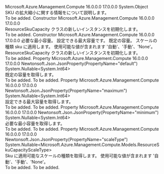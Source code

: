 <Type Name="ResourceSkuCapacity" FullName="Microsoft.Azure.Management.Compute.Models.ResourceSkuCapacity">
  <TypeSignature Language="C#" Value="public class ResourceSkuCapacity" />
  <TypeSignature Language="ILAsm" Value=".class public auto ansi beforefieldinit ResourceSkuCapacity extends System.Object" />
  <TypeSignature Language="DocId" Value="T:Microsoft.Azure.Management.Compute.Models.ResourceSkuCapacity" />
  <TypeSignature Language="VB.NET" Value="Public Class ResourceSkuCapacity" />
  <TypeSignature Language="F#" Value="type ResourceSkuCapacity = class" />
  <AssemblyInfo>
    <AssemblyName>Microsoft.Azure.Management.Compute</AssemblyName>
    <AssemblyVersion>16.0.0.0</AssemblyVersion>
    <AssemblyVersion>17.0.0.0</AssemblyVersion>
  </AssemblyInfo>
  <Base>
    <BaseTypeName>System.Object</BaseTypeName>
  </Base>
  <Interfaces />
  <Docs>
    <summary>
            SKU の拡大縮小に関する情報をについて説明します。
            </summary>
    <remarks>To be added.</remarks>
  </Docs>
  <Members>
    <Member MemberName=".ctor">
      <MemberSignature Language="C#" Value="public ResourceSkuCapacity ();" />
      <MemberSignature Language="ILAsm" Value=".method public hidebysig specialname rtspecialname instance void .ctor() cil managed" />
      <MemberSignature Language="DocId" Value="M:Microsoft.Azure.Management.Compute.Models.ResourceSkuCapacity.#ctor" />
      <MemberSignature Language="VB.NET" Value="Public Sub New ()" />
      <MemberType>Constructor</MemberType>
      <AssemblyInfo>
        <AssemblyName>Microsoft.Azure.Management.Compute</AssemblyName>
        <AssemblyVersion>16.0.0.0</AssemblyVersion>
        <AssemblyVersion>17.0.0.0</AssemblyVersion>
      </AssemblyInfo>
      <Parameters />
      <Docs>
        <summary>
            ResourceSkuCapacity クラスの新しいインスタンスを初期化します。
            </summary>
        <remarks>To be added.</remarks>
      </Docs>
    </Member>
    <Member MemberName=".ctor">
      <MemberSignature Language="C#" Value="public ResourceSkuCapacity (Nullable&lt;long&gt; minimum = null, Nullable&lt;long&gt; maximum = null, Nullable&lt;long&gt; defaultProperty = null, Nullable&lt;Microsoft.Azure.Management.Compute.Models.ResourceSkuCapacityScaleType&gt; scaleType = null);" />
      <MemberSignature Language="ILAsm" Value=".method public hidebysig specialname rtspecialname instance void .ctor(valuetype System.Nullable`1&lt;int64&gt; minimum, valuetype System.Nullable`1&lt;int64&gt; maximum, valuetype System.Nullable`1&lt;int64&gt; defaultProperty, valuetype System.Nullable`1&lt;valuetype Microsoft.Azure.Management.Compute.Models.ResourceSkuCapacityScaleType&gt; scaleType) cil managed" />
      <MemberSignature Language="DocId" Value="M:Microsoft.Azure.Management.Compute.Models.ResourceSkuCapacity.#ctor(System.Nullable{System.Int64},System.Nullable{System.Int64},System.Nullable{System.Int64},System.Nullable{Microsoft.Azure.Management.Compute.Models.ResourceSkuCapacityScaleType})" />
      <MemberSignature Language="VB.NET" Value="Public Sub New (Optional minimum As Nullable(Of Long) = null, Optional maximum As Nullable(Of Long) = null, Optional defaultProperty As Nullable(Of Long) = null, Optional scaleType As Nullable(Of ResourceSkuCapacityScaleType) = null)" />
      <MemberSignature Language="F#" Value="new Microsoft.Azure.Management.Compute.Models.ResourceSkuCapacity : Nullable&lt;int64&gt; * Nullable&lt;int64&gt; * Nullable&lt;int64&gt; * Nullable&lt;Microsoft.Azure.Management.Compute.Models.ResourceSkuCapacityScaleType&gt; -&gt; Microsoft.Azure.Management.Compute.Models.ResourceSkuCapacity" Usage="new Microsoft.Azure.Management.Compute.Models.ResourceSkuCapacity (minimum, maximum, defaultProperty, scaleType)" />
      <MemberType>Constructor</MemberType>
      <AssemblyInfo>
        <AssemblyName>Microsoft.Azure.Management.Compute</AssemblyName>
        <AssemblyVersion>16.0.0.0</AssemblyVersion>
        <AssemblyVersion>17.0.0.0</AssemblyVersion>
      </AssemblyInfo>
      <Parameters>
        <Parameter Name="minimum" Type="System.Nullable&lt;System.Int64&gt;" />
        <Parameter Name="maximum" Type="System.Nullable&lt;System.Int64&gt;" />
        <Parameter Name="defaultProperty" Type="System.Nullable&lt;System.Int64&gt;" />
        <Parameter Name="scaleType" Type="System.Nullable&lt;Microsoft.Azure.Management.Compute.Models.ResourceSkuCapacityScaleType&gt;" />
      </Parameters>
      <Docs>
        <param name="minimum">必要な最小容量。</param>
        <param name="maximum">設定できる最大容量です。</param>
        <param name="defaultProperty">既定の容量。</param>
        <param name="scaleType">スケールの種類 sku に適用します。
            使用可能な値が含まれます '自動'、'手動'、'None'。</param>
        <summary>
            ResourceSkuCapacity クラスの新しいインスタンスを初期化します。
            </summary>
        <remarks>To be added.</remarks>
      </Docs>
    </Member>
    <Member MemberName="DefaultProperty">
      <MemberSignature Language="C#" Value="public Nullable&lt;long&gt; DefaultProperty { get; }" />
      <MemberSignature Language="ILAsm" Value=".property instance valuetype System.Nullable`1&lt;int64&gt; DefaultProperty" />
      <MemberSignature Language="DocId" Value="P:Microsoft.Azure.Management.Compute.Models.ResourceSkuCapacity.DefaultProperty" />
      <MemberSignature Language="VB.NET" Value="Public ReadOnly Property DefaultProperty As Nullable(Of Long)" />
      <MemberSignature Language="F#" Value="member this.DefaultProperty : Nullable&lt;int64&gt;" Usage="Microsoft.Azure.Management.Compute.Models.ResourceSkuCapacity.DefaultProperty" />
      <MemberType>Property</MemberType>
      <AssemblyInfo>
        <AssemblyName>Microsoft.Azure.Management.Compute</AssemblyName>
        <AssemblyVersion>16.0.0.0</AssemblyVersion>
        <AssemblyVersion>17.0.0.0</AssemblyVersion>
      </AssemblyInfo>
      <Attributes>
        <Attribute>
          <AttributeName>Newtonsoft.Json.JsonProperty(PropertyName="default")</AttributeName>
        </Attribute>
      </Attributes>
      <ReturnValue>
        <ReturnType>System.Nullable&lt;System.Int64&gt;</ReturnType>
      </ReturnValue>
      <Docs>
        <summary>
            既定の容量を取得します。
            </summary>
        <value>To be added.</value>
        <remarks>To be added.</remarks>
      </Docs>
    </Member>
    <Member MemberName="Maximum">
      <MemberSignature Language="C#" Value="public Nullable&lt;long&gt; Maximum { get; }" />
      <MemberSignature Language="ILAsm" Value=".property instance valuetype System.Nullable`1&lt;int64&gt; Maximum" />
      <MemberSignature Language="DocId" Value="P:Microsoft.Azure.Management.Compute.Models.ResourceSkuCapacity.Maximum" />
      <MemberSignature Language="VB.NET" Value="Public ReadOnly Property Maximum As Nullable(Of Long)" />
      <MemberSignature Language="F#" Value="member this.Maximum : Nullable&lt;int64&gt;" Usage="Microsoft.Azure.Management.Compute.Models.ResourceSkuCapacity.Maximum" />
      <MemberType>Property</MemberType>
      <AssemblyInfo>
        <AssemblyName>Microsoft.Azure.Management.Compute</AssemblyName>
        <AssemblyVersion>16.0.0.0</AssemblyVersion>
        <AssemblyVersion>17.0.0.0</AssemblyVersion>
      </AssemblyInfo>
      <Attributes>
        <Attribute>
          <AttributeName>Newtonsoft.Json.JsonProperty(PropertyName="maximum")</AttributeName>
        </Attribute>
      </Attributes>
      <ReturnValue>
        <ReturnType>System.Nullable&lt;System.Int64&gt;</ReturnType>
      </ReturnValue>
      <Docs>
        <summary>
            設定できる最大容量を取得します。
            </summary>
        <value>To be added.</value>
        <remarks>To be added.</remarks>
      </Docs>
    </Member>
    <Member MemberName="Minimum">
      <MemberSignature Language="C#" Value="public Nullable&lt;long&gt; Minimum { get; }" />
      <MemberSignature Language="ILAsm" Value=".property instance valuetype System.Nullable`1&lt;int64&gt; Minimum" />
      <MemberSignature Language="DocId" Value="P:Microsoft.Azure.Management.Compute.Models.ResourceSkuCapacity.Minimum" />
      <MemberSignature Language="VB.NET" Value="Public ReadOnly Property Minimum As Nullable(Of Long)" />
      <MemberSignature Language="F#" Value="member this.Minimum : Nullable&lt;int64&gt;" Usage="Microsoft.Azure.Management.Compute.Models.ResourceSkuCapacity.Minimum" />
      <MemberType>Property</MemberType>
      <AssemblyInfo>
        <AssemblyName>Microsoft.Azure.Management.Compute</AssemblyName>
        <AssemblyVersion>16.0.0.0</AssemblyVersion>
        <AssemblyVersion>17.0.0.0</AssemblyVersion>
      </AssemblyInfo>
      <Attributes>
        <Attribute>
          <AttributeName>Newtonsoft.Json.JsonProperty(PropertyName="minimum")</AttributeName>
        </Attribute>
      </Attributes>
      <ReturnValue>
        <ReturnType>System.Nullable&lt;System.Int64&gt;</ReturnType>
      </ReturnValue>
      <Docs>
        <summary>
            必要な最小容量を取得します。
            </summary>
        <value>To be added.</value>
        <remarks>To be added.</remarks>
      </Docs>
    </Member>
    <Member MemberName="ScaleType">
      <MemberSignature Language="C#" Value="public Nullable&lt;Microsoft.Azure.Management.Compute.Models.ResourceSkuCapacityScaleType&gt; ScaleType { get; }" />
      <MemberSignature Language="ILAsm" Value=".property instance valuetype System.Nullable`1&lt;valuetype Microsoft.Azure.Management.Compute.Models.ResourceSkuCapacityScaleType&gt; ScaleType" />
      <MemberSignature Language="DocId" Value="P:Microsoft.Azure.Management.Compute.Models.ResourceSkuCapacity.ScaleType" />
      <MemberSignature Language="VB.NET" Value="Public ReadOnly Property ScaleType As Nullable(Of ResourceSkuCapacityScaleType)" />
      <MemberSignature Language="F#" Value="member this.ScaleType : Nullable&lt;Microsoft.Azure.Management.Compute.Models.ResourceSkuCapacityScaleType&gt;" Usage="Microsoft.Azure.Management.Compute.Models.ResourceSkuCapacity.ScaleType" />
      <MemberType>Property</MemberType>
      <AssemblyInfo>
        <AssemblyName>Microsoft.Azure.Management.Compute</AssemblyName>
        <AssemblyVersion>16.0.0.0</AssemblyVersion>
        <AssemblyVersion>17.0.0.0</AssemblyVersion>
      </AssemblyInfo>
      <Attributes>
        <Attribute>
          <AttributeName>Newtonsoft.Json.JsonProperty(PropertyName="scaleType")</AttributeName>
        </Attribute>
      </Attributes>
      <ReturnValue>
        <ReturnType>System.Nullable&lt;Microsoft.Azure.Management.Compute.Models.ResourceSkuCapacityScaleType&gt;</ReturnType>
      </ReturnValue>
      <Docs>
        <summary>
            Sku に適用可能なスケールの種類を取得します。 使用可能な値が含まれます '自動'、'手動'、'None'。
            </summary>
        <value>To be added.</value>
        <remarks>To be added.</remarks>
      </Docs>
    </Member>
  </Members>
</Type>